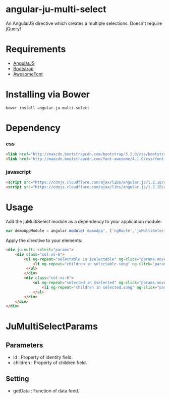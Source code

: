angular-ju-multi-select
=======================

An AngularJS directive which creates a multiple selections. Doesn't require jQuery!

# Requirements

- [AngularJS](http://angularjs.org/)
- [Bootstrap](http://www.getbootstrap.com/)
- [AwesomeFont](http://fortawesome.github.io/Font-Awesome/)


# Installing via Bower

```
bower install angular-ju-multi-select
```


# Dependency 

### css
```html
<link href="http://maxcdn.bootstrapcdn.com/bootstrap/3.2.0/css/bootstrap.min.css" rel="stylesheet">
<link href="http://maxcdn.bootstrapcdn.com/font-awesome/4.1.0/css/font-awesome.min.css" rel="stylesheet">
```

### javascript
```html
<script src="https://cdnjs.cloudflare.com/ajax/libs/angular.js/1.2.18/angular.min.js"></script>
<script src="https://cdnjs.cloudflare.com/ajax/libs/angular.js/1.2.18/angular-route.min.js"></script>
```

# Usage

Add the juMultiSelect module as a dependency to your application module:

```javascript
var demoAppModule = angular.module('demoApp', ['ngRoute','juMultiSelect'])
```

Apply the directive to your elements:

```html
<div ju-multi-select="params">
    <div class="col-xs-6">
        <ul ng-repeat="selectable in $selectable" ng-click="params.moveParentToSelected($index)">{{selectable.name}}
            <li ng-repeat="children in selectable.song" ng-click="params.moveChildToSelected($index,selectable,$event)">{{children.name}}</li>
         </ul>
        </div>
        <div class="col-xs-6">
            <ul ng-repeat="selected in $selected" ng-click="params.moveParentToSelectable($index)">{{selected.name}}
                <li ng-repeat="children in selected.song" ng-click="params.moveChildToSelectable($index,selected,$event)">{{children.name}}</li>
            </ul>
        </div>
    </div>
</div>
```

# JuMultiSelectParams 
## Parameters
- id : Property of identity field.
- children : Property of children field.

## Setting
- getData : Function of data feed. 